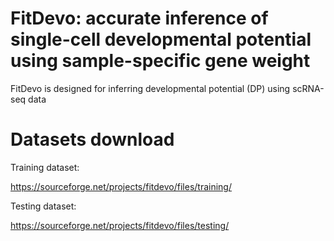 
# FitDevo: accurate inference of single-cell developmental potential using sample-specific gene weight

FitDevo is designed for inferring developmental potential (DP) using scRNA-seq data

# Datasets download

Training dataset:

https://sourceforge.net/projects/fitdevo/files/training/

Testing dataset:

https://sourceforge.net/projects/fitdevo/files/testing/


